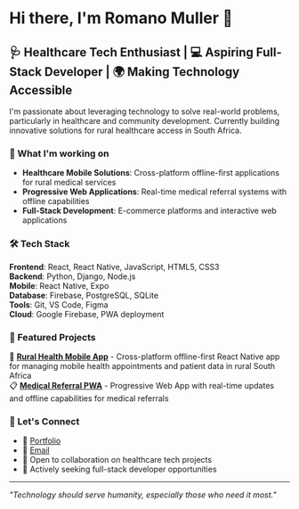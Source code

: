 # Hi there, I'm Romano Muller 👋

## 🩺 Healthcare Tech Enthusiast | 💻 Aspiring Full-Stack Developer | 🌍 Making Technology Accessible

I'm passionate about leveraging technology to solve real-world problems, particularly in healthcare and community development. Currently building innovative solutions for rural healthcare access in South Africa.

### 🔭 What I'm working on
- **Healthcare Mobile Solutions**: Cross-platform offline-first applications for rural medical services
- **Progressive Web Applications**: Real-time medical referral systems with offline capabilities
- **Full-Stack Development**: E-commerce platforms and interactive web applications

### 🛠️ Tech Stack
**Frontend**: React, React Native, JavaScript, HTML5, CSS3  
**Backend**: Python, Django, Node.js  
**Mobile**: React Native, Expo  
**Database**: Firebase, PostgreSQL, SQLite  
**Tools**: Git, VS Code, Figma  
**Cloud**: Google Firebase, PWA deployment

### 🌟 Featured Projects
🏥 **[Rural Health Mobile App](link-to-repo)** - Cross-platform offline-first React Native app for managing mobile health appointments and patient data in rural South Africa  
📋 **[Medical Referral PWA](link-to-repo)** - Progressive Web App with real-time updates and offline capabilities for medical referrals  

### 🤝 Let's Connect
- 💼 [Portfolio](https://romano-muller-portfolio.windsurf.build/fullstack_portfolio.html)
- 📧 [Email](mailto:rcmuller25@gmail.com)
- 💬 Open to collaboration on healthcare tech projects
- 🎯 Actively seeking full-stack developer opportunities

---
*"Technology should serve humanity, especially those who need it most."*
